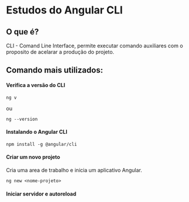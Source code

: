 # Estudos do Angular CLI

## O que é?

CLI - Comand Line Interface, permite executar comando auxiliares com o proposito de acelarar a produção do projeto.

## Comando mais utilizados:

#### Verifica a versão do CLI

```
ng v
```

ou

```
ng --version
```

#### Instalando o Angular CLI
```
npm install -g @angular/cli
```

#### Criar um novo projeto

Cria uma area de trabalho e inicia um aplicativo Angular.

```
ng new <nome-projeto>
```

#### Iniciar servidor e autoreload

#### 



